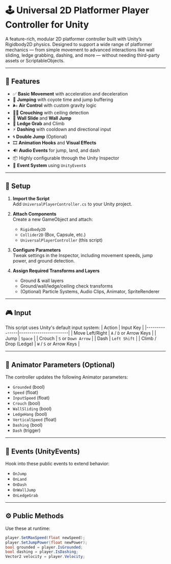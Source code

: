 # 🕹️ Universal 2D Platformer Player Controller for Unity

A feature-rich, modular 2D platformer controller built with Unity’s Rigidbody2D physics. Designed to support a wide range of platformer mechanics — from simple movement to advanced interactions like wall sliding, ledge grabbing, dashing, and more — without needing third-party assets or ScriptableObjects.

---

## 🚀 Features

- ✅ **Basic Movement** with acceleration and deceleration
- 🦘 **Jumping** with coyote time and jump buffering
- 🌬️ **Air Control** with custom gravity logic
- 🧍‍♂️ **Crouching** with ceiling detection
- 🧱 **Wall Slide** and **Wall Jump**
- 🧗 **Ledge Grab** and Climb
- ⚡ **Dashing** with cooldown and directional input
- 🌀 **Double Jump** (Optional)
- 🎞️ **Animation Hooks** and **Visual Effects**
- 🔊 **Audio Events** for jump, land, and dash
- 📦 Highly configurable through the Unity Inspector
- 🧠 **Event System** using `UnityEvent`s

---

## 🧠 Setup

1. **Import the Script**  
   Add `UniversalPlayerController.cs` to your Unity project.

2. **Attach Components**  
   Create a new GameObject and attach:
   - `Rigidbody2D`
   - `Collider2D` (Box, Capsule, etc.)
   - `UniversalPlayerController` (this script)

3. **Configure Parameters**  
   Tweak settings in the Inspector, including movement speeds, jump power, and ground detection.

4. **Assign Required Transforms and Layers**  
   - Ground & wall layers
   - Ground/wall/ledge/ceiling check transforms
   - (Optional) Particle Systems, Audio Clips, Animator, SpriteRenderer

---

## 🎮 Input

This script uses Unity's default input system:
| Action        | Input Key             |
|---------------|------------------------|
| Move Left/Right | `A` / `D` or Arrow Keys |
| Jump          | `Space`               |
| Crouch        | `S` or `Down Arrow`   |
| Dash          | `Left Shift`          |
| Climb / Drop (Ledge) | `W` / `S` or Arrow Keys |

---

## 🎨 Animator Parameters (Optional)

The controller updates the following Animator parameters:
- `Grounded` (bool)
- `Speed` (float)
- `InputSpeed` (float)
- `Crouch` (bool)
- `WallSliding` (bool)
- `LedgeHang` (bool)
- `VerticalSpeed` (float)
- `Dashing` (bool)
- `Dash` (trigger)

---

## 🧪 Events (UnityEvents)

Hook into these public events to extend behavior:
- `OnJump`
- `OnLand`
- `OnDash`
- `OnWallJump`
- `OnLedgeGrab`

---

## ⚙️ Public Methods

Use these at runtime:
```csharp
player.SetMaxSpeed(float newSpeed);
player.SetJumpPower(float newPower);
bool grounded = player.IsGrounded;
bool dashing = player.IsDashing;
Vector2 velocity = player.Velocity;
